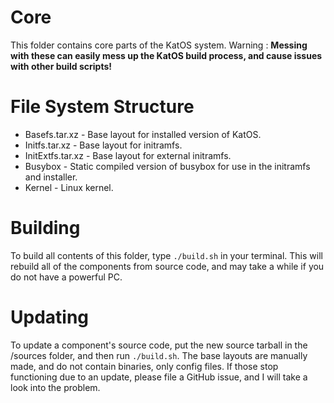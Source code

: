 # Core
This folder contains core parts of the KatOS system.
Warning : **Messing with these can easily mess up the KatOS build process, and cause issues with other build scripts!**

# File System Structure
- Basefs.tar.xz - Base layout for installed version of KatOS.
- Initfs.tar.xz - Base layout for initramfs.
- InitExtfs.tar.xz - Base layout for external initramfs.
- Busybox - Static compiled version of busybox for use in the initramfs and installer.
- Kernel - Linux kernel.

# Building
To build all contents of this folder, type `./build.sh` in your terminal.
This will rebuild all of the components from source code, and may take a while if you do not have a powerful PC.

# Updating
To update a component's source code, put the new source tarball in the /sources folder, and then run `./build.sh`.
The base layouts are manually made, and do not contain binaries, only config files.
If those stop functioning due to an update, please file a GitHub issue, and I will take a look into the problem.
